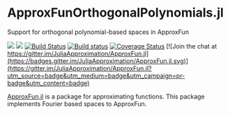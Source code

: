 # ApproxFunOrthogonalPolynomials.jl
Support for orthogonal polynomial-based spaces in ApproxFun

[![](https://img.shields.io/badge/docs-stable-blue.svg)](https://JuliaApproximation.github.io/ApproxFun.jl/stable)
[![](https://img.shields.io/badge/docs-latest-blue.svg)](https://JuliaApproximation.github.io/ApproxFun.jl/latest)
[![Build Status](https://travis-ci.org/JuliaApproximation/ApproxFun.jl.svg?branch=master)](https://travis-ci.org/JuliaApproximation/ApproxFunOrthogonalPolynomials.jl) 
[![Build status](https://ci.appveyor.com/api/projects/status/q3e3ihfbxnrjn7ji?svg=true)](https://ci.appveyor.com/project/dlfivefifty/approxfunorthogonalpolynomials-jl)
[![Coverage Status](https://img.shields.io/coveralls/JuliaApproximation/ApproxFunOrthogonalPolynomials.jl.svg)](https://coveralls.io/r/JuliaApproximation/ApproxFunOrthogonalPolynomials.jl?branch=master) 
[![Join the chat at https://gitter.im/JuliaApproximation/ApproxFun.jl](https://badges.gitter.im/JuliaApproximation/ApproxFun.jl.svg)](https://gitter.im/JuliaApproximation/ApproxFun.jl?utm_source=badge&utm_medium=badge&utm_campaign=pr-badge&utm_content=badge)



[ApproxFun.jl](https://github.com/JuliaApproximation/ApproxFun.jl) is a package for approximating functions. This package implements Fourier based spaces to ApproxFun. 
